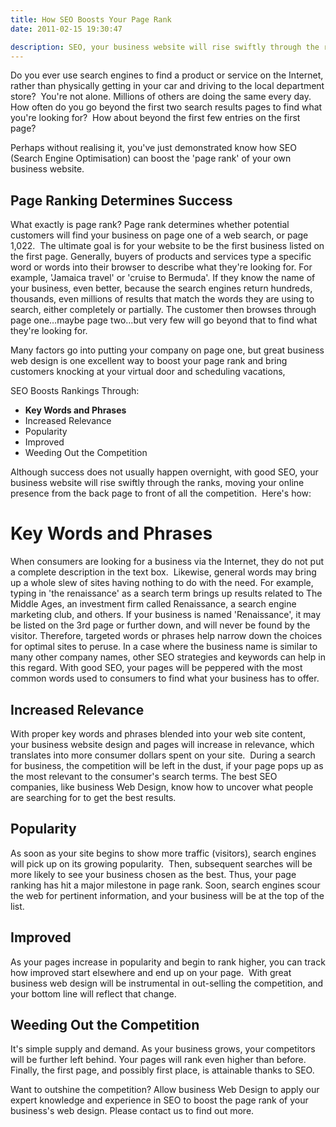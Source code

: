 ```yaml
---
title: How SEO Boosts Your Page Rank
date: 2011-02-15 19:30:47

description: SEO, your business website will rise swiftly through the ranks, moving your online presence from the back page to front of all the competition. Here's how.
---
```


Do you ever use search engines to find a product or service on the
Internet, rather than physically getting in your car and driving to the
local department store?  You're not alone. Millions of others are doing
the same every day. How often do you go beyond the first two search
results pages to find what you're looking for?  How about beyond the
first few entries on the first page?

Perhaps without realising it, you've just demonstrated know how SEO
(Search Engine Optimisation) can boost the 'page rank' of your own
business website.

## Page Ranking Determines Success

What exactly is page rank? Page rank determines whether potential
customers will find your business on page one of a web search, or page
1,022.  The ultimate goal is for your website to be the first business
listed on the first page. Generally, buyers of products and services
type a specific word or words into their browser to describe what
they're looking for. For example, 'Jamaica travel' or 'cruise to
Bermuda'. If they know the name of your business, even better, because
the search engines return hundreds, thousands, even millions of results
that match the words they are using to search, either completely or
partially. The customer then browses through page one…maybe page two…but
very few will go beyond that to find what they're looking for.

Many factors go into putting your company on page one, but great
business web design is one excellent way to boost your page rank and
bring customers knocking at your virtual door and scheduling vacations,

SEO Boosts Rankings
Through:

- **Key Words and Phrases**
- Increased Relevance
- Popularity
- Improved
- Weeding Out the Competition

Although success does not usually happen overnight, with good SEO, your
business website will rise swiftly through the ranks, moving your online
presence from the back page to front of all the competition.  Here's
how:

# Key Words and Phrases

When consumers are looking for a business via the Internet, they do not
put a complete description in the text box.  Likewise, general words may
bring up a whole slew of sites having nothing to do with the need. For
example, typing in 'the renaissance' as a search term brings up results
related to The Middle Ages, an investment firm called Renaissance, a
search engine marketing club, and others. If your business is named
'Renaissance', it may be listed on the 3rd page or further down, and
will never be found by the visitor. Therefore, targeted words or phrases
help narrow down the choices for optimal sites to peruse. In a case
where the business name is similar to many other company names, other
SEO strategies and keywords can help in this regard. With good SEO, your
pages will be peppered with the most common words used to consumers to
find what your business has to offer.

## Increased Relevance

With proper key words and phrases blended into your web site content,
your business website design and pages will increase in relevance, which
translates into more consumer dollars spent on your site.  During a
search for business, the competition will be left in the dust, if your
page pops up as the most relevant to the consumer's search terms. The
best SEO companies, like business Web Design, know how to uncover what
people are searching for to get the best results.

## Popularity

As soon as your site begins to show more traffic (visitors), search
engines will pick up on its growing popularity.  Then, subsequent
searches will be more likely to see your business chosen as the best.
Thus, your page ranking has hit a major milestone in page rank. Soon,
search engines scour the web for pertinent information, and your
business will be at the top of the list.

## Improved

As your pages increase in popularity and begin to rank higher, you can
track how improved
start elsewhere and end up on your page.  With great
business web design will be instrumental in out-selling the competition,
and your bottom line will reflect that change.

## Weeding Out the Competition

It's simple supply and demand. As your business grows, your competitors
will be further left behind. Your pages will rank even higher than
before. Finally, the first page, and possibly first place, is attainable
thanks to SEO.

Want to outshine the competition? Allow business Web Design to apply our
expert knowledge and experience in SEO to boost the page rank of your
business's web design. Please contact us to find out more.
